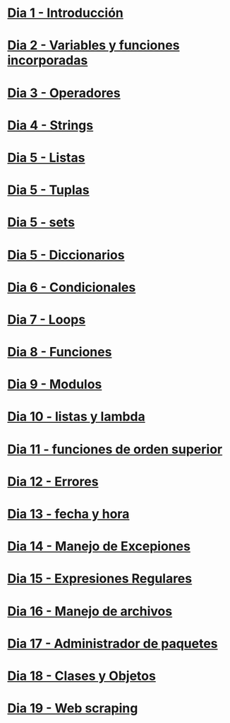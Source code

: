 # [Dia 1 - Introducción](dia1.md)
# [Dia 2 - Variables y funciones incorporadas](dia2.md)
# [Dia 3 - Operadores](dia3.md)
# [Dia 4 - Strings](dia4.md)
# [Dia 5 - Listas](dia5.md)
# [Dia 5 - Tuplas](dia5b.md)
# [Dia 5 - sets](dia5c.md)
# [Dia 5 - Diccionarios](dia5d.md)
# [Dia 6 - Condicionales](dia6.md) 
# [Dia 7  - Loops](dia7.md)

# [Dia 8 - Funciones](dia8.md) 
# [Dia 9 - Modulos](dia9/dia9.md)
# [Dia 10 - listas y lambda](dia10.md)
# [Dia 11 - funciones de orden superior](dia11.md)
# [Dia 12 - Errores](dia12.md)
# [Dia 13 - fecha y hora](dia13.md)
# [Dia 14 - Manejo de Excepiones](dia14.md)
# [Dia 15 - Expresiones Regulares](dia15.md)
# [Dia 16 - Manejo de archivos](dia16.md)
# [Dia 17 - Administrador de paquetes](dia17.md)
# [Dia 18 - Clases y Objetos](dia18.md)
# [Dia 19 - Web scraping](dia19.md)